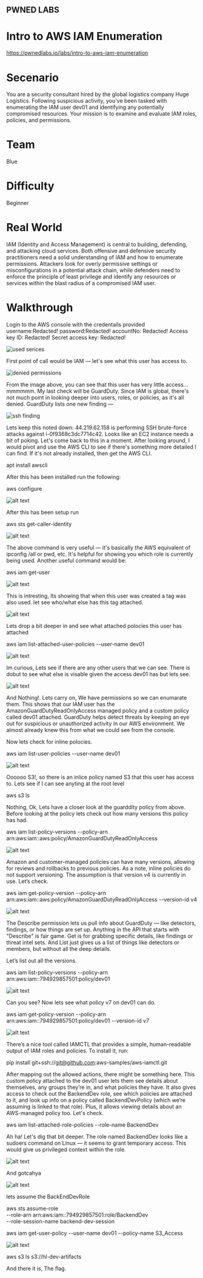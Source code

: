 ## PWNED LABS
# Intro to AWS IAM Enumeration
https://pwnedlabs.io/labs/intro-to-aws-iam-enumeration

# Secenario
You are a security consultant hired by the global logistics company Huge Logistics. Following suspicious activity, you’ve been tasked with enumerating the IAM user dev01 and identifying any potentially compromised resources. Your mission is to examine and evaluate IAM roles, policies, and permissions.

# Team
Blue

# Difficulty
Beginner

# Real World
IAM (Identity and Access Management) is central to building, defending, and attacking cloud services. Both offensive and defensive security practitioners need a solid understanding of IAM and how to enumerate permissions. Attackers look for overly permissive settings or misconfigurations in a potential attack chain, while defenders need to enforce the principle of least privilege and identify any resources or services within the blast radius of a compromised IAM user.

# Walkthrough

Login to the AWS console with the credentails provided
username:Redacted!
password:Redacted!
accountNo: Redacted!
Access key ID: Redacted!
Secret access key: Redacted!

![used serices](images/image.png)

First point of call would be IAM — let's see what this user has access to.

![denied permissions](images/image-1.png)

From the image above, you can see that this user has very little access... mmmmmm. My last check will be GuardDuty. Since IAM is global, there's not much point in looking deeper into users, roles, or policies, as it's all denied. GuardDuty lists one new finding —

![ssh finding](images/image-2.png)

Lets keep this noted down:
44.219.62.158 is performing SSH brute-force attacks against i-0f9368c3dc7714c42. Looks like an EC2 instance needs a bit of poking. Let's come back to this in a moment. After looking around, I would pivot and use the AWS CLI to see if there's something more detailed I can find. If it's not already installed, then get the AWS CLI.

<bash>apt install awscli<bash>

After this has been installed run the following:

<bash>aws configure<bash>

![alt text](images/image-3.png)

After this has been setup run 

<bash>aws sts get-caller-identity<bash>

![alt text](images/image-4.png)

The above command is very useful — it's basically the AWS equivalent of ipconfig /all or pwd, etc. It's helpful for showing you which role is currently being used. Another useful command would be:

<bash>aws iam get-user<bash>

![alt text](images/image-5.png)

This is intresting, Its showing that when this user was created a tag was also used. let see who/what else has this tag attached.

![alt text](images/image-6.png)

Lets drop a bit deeper in and see what attached polocies this user has attached 

<bash>aws iam list-attached-user-policies --user-name dev01<bash>

![alt text](images/image-7.png)

Im curious, Lets see if there are any other users that we can see. There is dobut to see what else is visable given the access dev01 has but lets see. 

![alt text](images/image-8.png)

And Nothing!. Lets carry on, We have permissions so we can enumarate them. This shows that our IAM user has the AmazonGuardDutyReadOnlyAccess managed policy and a custom policy called dev01 attached. GuardDuty helps detect threats by keeping an eye out for suspicious or unauthorized activity in our AWS environment. We almost already knew this from what we could see from the console. 

Now lets check for inline polocies. 

<bash>aws iam list-user-policies --user-name dev01<ash>

![alt text](images/image-9.png)

Oooooo S3!, so there is an inlice policy named S3 that this user has access to. Lets see if I can see anyting at the root level 

<bash>aws s3 ls<bash>

Nothing, Ok, Lets have a closer look at the guarddity policy from above. Before looking at the policy lets check out how many versions this policy has had.

<bash>aws iam list-policy-versions --policy-arn arn:aws:iam::aws:policy/AmazonGuardDutyReadOnlyAccess<bash>

![alt text](images/image-10.png)

Amazon and customer-managed policies can have many versions, allowing for reviews and rollbacks to previous policies. As a note, inline policies do not support versioning. The assumption is that version v4 is currently in use. Let’s check.

<bash>aws iam get-policy-version --policy-arn arn:aws:iam::aws:policy/AmazonGuardDutyReadOnlyAccess --version-id v4<bash>

![alt text](images/image-11.png)

The Describe permission lets us pull info about GuardDuty — like detectors, findings, or how things are set up. Anything in the API that starts with "Describe" is fair game. Get is for grabbing specific details, like findings or threat intel sets. And List just gives us a list of things like detectors or members, but without all the deep details.

Let’s list out all the versions.

<bash>aws iam list-policy-versions --policy-arn arn:aws:iam::794929857501:policy/dev01<bash>

![alt text](images/image-12.png)

Can you see? Now lets see what policy v7 on dev01 can do.

<bash>aws iam get-policy-version --policy-arn arn:aws:iam::794929857501:policy/dev01 --version-id v7<bash>

![alt text](images/image-13.png)

There’s a nice tool called IAMCTL that provides a simple, human-readable output of IAM roles and policies. To install it, run:

<bash>pip install git+ssh://git@github.com:aws-samples/aws-iamctl.git<bash>

After mapping out the allowed actions, there might be something here. This custom policy attached to the dev01 user lets them see details about themselves, any groups they’re in, and what policies they have. It also gives access to check out the BackendDev role, see which policies are attached to it, and look up info on a policy called BackendDevPolicy (which we’re assuming is linked to that role). Plus, it allows viewing details about an AWS-managed policy too. Let's check.

<bash>aws iam list-attached-role-policies --role-name BackendDev<bash>

Ah ha! Let's dig that bit deeper. The role named BackendDev looks like a sudoers command on Linux — it seems to grant temporary access. This would give us privileged context within the role.

![alt text](images/image-14.png)


And gotcahya 

![alt text](images/image-15.png)

lets assume the BackEndDevRole

<bash>aws sts assume-role \
  --role-arn arn:aws:iam::794929857501:role/BackendDev \
  --role-session-name backend-dev-session<bash>

<bash>aws iam get-user-policy --user-name dev01 --policy-name S3_Access<bash>

![alt text](images/image-16.png)

<bash>aws s3 ls s3://hl-dev-artifacts<bash>

And there it is, The flag.